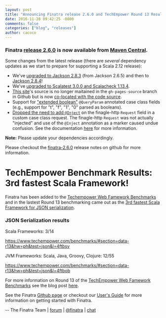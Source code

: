 ```yaml
---
layout: post
title: "Announcing Finatra release 2.6.0 and TechEmpower Round 13 Results!"
date: 2016-11-28 09:42:25 -0800
comments: false
categories: ["blog", "releases"]
author: cacoco
---
```


###  Finatra [release 2.6.0](https://github.com/twitter/finatra/releases/tag/finatra-2.6.0) is now available from [Maven Central][maven-central].

Some changes from the latest release (there are *several* dependency updates as we start to prepare for supporting a Scala 2.12 release):

- We've [upgraded to Jackson 2.8.3](https://github.com/twitter/finatra/commit/e8e7837a9c79f67dac40ce21ef361104edcf99d7) (from Jackson 2.6.5) and then to [Jackson 2.8.4](https://github.com/twitter/finatra/commit/c88584586eeb1350b84e471f322355f1c97bfd7e)!
- We've [upgraded to Scalatest 3.0.0 and Scalacheck 1.13.4](https://github.com/twitter/finatra/commit/c070bcfc4617332eb38bc0ce65f5744fb6670c92). 
- [This site](/finatra)'s source is no longer maitained in the `gh-pages-source` branch in Github but is now [co-located with the code source](https://github.com/twitter/finatra/commit/0b40f562d5ca5bb2010581b398aaab9daf3755c5).
- Support for ["extended boolean"](https://github.com/twitter/finatra/commit/5e6c852e44e680e5cd240432c5179ae2eb06e1f9) `@QueryParam` annotated case class fields (e.g., support for "t", "f", "1", "0" parsed as booleans).
- [Dropped the need to add `@Inject`](https://github.com/twitter/finatra/commit/5446b62909472fd348d9e8ffc098c1343ab3c559) on the finagle-http `Request` field in a custom case class request. The finagle-http `Request` was not actually "injected" and use of the `@Inject` annotation as a marker caused undue confusion. See the documentation [here](/finatra/user-guide/http/requests.html#field-annotations) for more information.

**Note:** Please update your dependencies accordingly.

Please checkout the [finatra-2.6.0](https://github.com/twitter/finatra/releases/tag/finatra-2.6.0) release notes on github for more information.

TechEmpower Benchmark Results: 3rd fastest Scala Framework!
=================================================================

Finatra has been added to the [Techempower Web Famework Benchmarks](https://www.techempower.com/benchmarks/) and in the lastest Round 13 benchmarking came out as the [3rd fastest Scala Framework for JSON serialization](https://www.techempower.com/benchmarks/#section=data-r13&hw=ph&test=json&l=4ftbsv).

### JSON Serialization results

Scala Frameworks: 3/14

https://www.techempower.com/benchmarks/#section=data-r13&hw=ph&test=json&l=4ftbsv

JVM Frameworks: Scala, Java, Groovy, Clojure: 12/55

https://www.techempower.com/benchmarks/#section=data-r13&hw=ph&test=json&l=4ftbob

For more information on Round 13 of the [TechEmpower Web Famework Benchmarks](https://www.techempower.com/benchmarks/) see the blog post [here](https://www.techempower.com/blog/2016/11/16/framework-benchmarks-round-13/).

See the Finatra [Github page](https://github.com/twitter/finatra) or checkout our [User's Guide][user-guide] for more information on getting started with Finatra.

-- The Finatra Team | [forum](https://groups.google.com/forum/#!forum/finatra-users) | [@finatra](https://twitter.com/finatra) | [chat](https://gitter.im/twitter/finatra)

[maven-central]: https://search.maven.org/#search%7Cga%7C1%7Cg%3A%22com.twitter%22%20AND%20(a%3A%22finatra-http_2.11%22%20OR%20a%3A%22finatra-thrift_2.11%22)%20AND%20v%3A%222.6.0%22
[user-guide]: /finatra/user-guide/index.html
